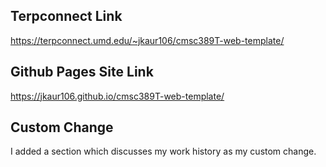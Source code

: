 ## Terpconnect Link
https://terpconnect.umd.edu/~jkaur106/cmsc389T-web-template/

## Github Pages Site Link
https://jkaur106.github.io/cmsc389T-web-template/

## Custom Change
I added a section which discusses my work history as my custom change.

